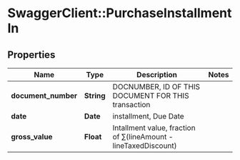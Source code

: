 # SwaggerClient::PurchaseInstallmentIn

## Properties
Name | Type | Description | Notes
------------ | ------------- | ------------- | -------------
**document_number** | **String** | DOCNUMBER, ID OF THIS DOCUMENT FOR THIS transaction | 
**date** | **Date** | installment, Due Date | 
**gross_value** | **Float** | Intallment value, fraction of  ∑(lineAmount - lineTaxedDiscount) | 


